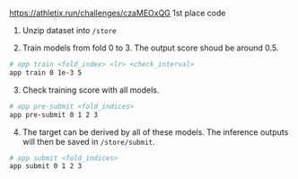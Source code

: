 https://athletix.run/challenges/czaMEOxQG 1st place code


1. Unzip dataset into `/store`

2. Train models from fold 0 to 3.
The output score shoud be around 0.5.

```sh
# app train <fold_index> <lr> <check_interval>
app train 0 1e-3 5
```

3. Check training score with all models.
```sh
# app pre-submit <fold_indices>
app pre-submit 0 1 2 3
```
4.  The target can be derived by all of these models. The inference outputs will then be saved in `/store/submit`.

```sh
# app submit <fold_indices>
app submit 0 1 2 3
```
